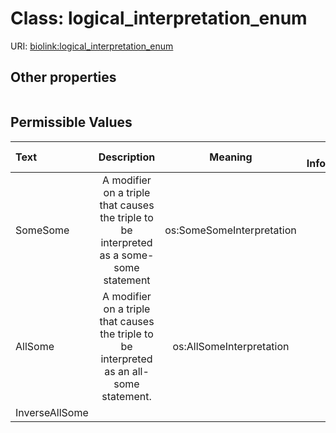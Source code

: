 
# Class: logical_interpretation_enum




URI: [biolink:logical_interpretation_enum](https://w3id.org/biolink/vocab/logical_interpretation_enum)


## Other properties

|  |  |  |
| --- | --- | --- |

## Permissible Values

| Text | Description | Meaning | Other Information |
| :--- | :---: | :---: | ---: |
| SomeSome | A modifier on a triple that causes the triple to be interpreted as a some-some statement | os:SomeSomeInterpretation |  |
| AllSome | A modifier on a triple that causes the triple to be interpreted as an all-some statement. | os:AllSomeInterpretation |  |
| InverseAllSome |  |  |  |

